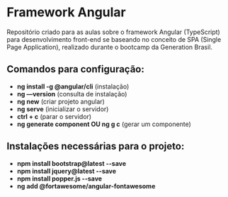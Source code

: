 # Framework Angular

Repositório criado para as aulas sobre o framework Angular (TypeScript) para desenvolvimento front-end se baseando no conceito de SPA (Single Page Application), realizado durante o bootcamp da Generation Brasil.

## Comandos para configuração:

- <b>ng install -g @angular/cli</b> (instalação)
- <b>ng —version</b> (consulta de instalação)
- <b>ng new</b> (criar projeto angular)
- <b>ng serve</b> (inicializar o servidor)
- <b>ctrl + c</b> (parar o servidor)
- <b>ng generate component OU ng g c</b> (gerar um componente)

## Instalações necessárias para o projeto:

- <b>npm install bootstrap@latest --save</b>
- <b>npm install jquery@latest --save</b>
- <b>npm install popper.js --save</b>
- <b>ng add @fortawesome/angular-fontawesome</b>
